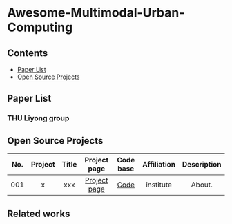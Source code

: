 # Awesome-Multimodal-Urban-Computing

## Contents

- [Paper List](#paper-list) 
- [Open Source Projects](#open-source-projects)

## Paper List
### THU  Liyong group

## Open Source Projects
| No. | Project | Title | Project page | Code base | Affiliation | Description |
|:----:|:----:|:----:|:----:|:----:|:----:|:----:|
| 001 | x | xxx | [Project page](https://scholar.google.com/)  | [Code](https://github.com/) | institute | About. |

## Related works
